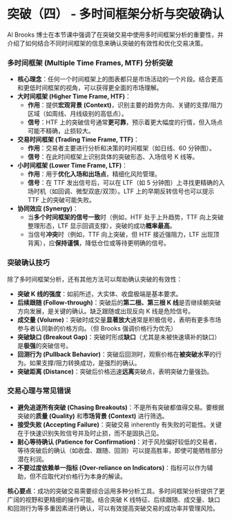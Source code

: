 # 突破（四） - 多时间框架分析与突破确认

Al Brooks 博士在本节课中强调了在突破交易中使用多时间框架分析的重要性，并介绍了如何结合不同时间框架的信息来确认突破的有效性和优化交易决策。

### 多时间框架 (Multiple Time Frames, MTF) 分析突破

*   **核心理念**：任何一个时间框架上的图表都只是市场活动的一个片段。结合更高和更低时间框架的视角，可以获得更全面的市场理解。
*   **大时间框架 (Higher Time Frame, HTF)**：
    *   **作用**：提供**宏观背景 (Context)**，识别主要的趋势方向、关键的支撑/阻力区域（如周线、月线级别的高低点）。
    *   **信号**：HTF 上的突破信号通常**更可靠**，预示着更大幅度的行情，但入场点可能不精确，止损较大。
*   **交易时间框架 (Trading Time Frame, TTF)**：
    *   **作用**：交易者主要进行分析和决策的时间框架（如日线、60 分钟图）。
    *   **信号**：在此时间框架上识别具体的突破形态、入场信号 K 线等。
*   **小时间框架 (Lower Time Frame, LTF)**：
    *   **作用**：用于**优化入场和出场点**，精细化风险管理。
    *   **信号**：在 TTF 发出信号后，可以在 LTF（如 5 分钟图）上寻找更精确的入场时机（如回调、微型双底/双顶）。LTF 上的早期反转信号也可以提示 TTF 上的突破可能失败。
*   **协同效应 (Synergy)**：
    *   当**多个时间框架的信号一致**时（例如，HTF 处于上升趋势，TTF 向上突破整理形态，LTF 显示回调支撑），突破的成功**概率最高**。
    *   当信号**冲突**时（例如，TTF 向上突破，但 HTF 接近强阻力，LTF 出现顶背离），应**保持谨慎**，降低仓位或等待更明确的信号。

### 突破确认技巧

除了多时间框架分析，还有其他方法可以帮助确认突破的有效性：

*   **突破 K 线的强度**：如前所述，大实体、收盘极端是基本要求。
*   **后续跟随 (Follow-through)**：突破后的**第二根、第三根 K 线**是否继续朝突破方向发展，是关键的确认。缺乏跟随或出现反向 K 线是危险信号。
*   **成交量 (Volume)**：突破时成交量**显著放大**通常是积极信号，表明有更多市场参与者认同新的价格方向。（但 Brooks 强调价格行为优先）
*   **突破缺口 (Breakout Gap)**：突破时形成**缺口**（尤其是未被快速填补的缺口）是**极强**的突破信号。
*   **回测行为 (Pullback Behavior)**：突破后回测时，观察价格在**被突破水平**的行为。如果支撑/阻力转换成功，是强烈的确认。
*   **突破距离 (Distance)**：突破后价格迅速**远离**突破点，表明突破力量强劲。

### 交易心理与常见错误

*   **避免追逐所有突破 (Chasing Breakouts)**：不是所有突破都值得交易。要根据突破的**质量 (Quality)** 和**市场背景 (Context)** 进行筛选。
*   **接受失败 (Accepting Failure)**：突破交易 inherently 有失败的可能性。关键在于快速识别失败信号并及时止损，而不是固执己见。
*   **耐心等待确认 (Patience for Confirmation)**：对于风险偏好较低的交易者，等待突破后的确认（如收盘、跟随、回测）可以提高胜率，即使可能牺牲部分潜在利润。
*   **不要过度依赖单一指标 (Over-reliance on Indicators)**：指标可以作为辅助，但不应取代对价格行为本身的解读。

**核心要点**：成功的突破交易需要综合运用多种分析工具。多时间框架分析提供了更广阔的视野和更精细的操作可能。结合突破 K 线特征、后续跟随、成交量、缺口和回测行为等多重因素进行确认，可以有效提高突破交易的成功率并管理风险。